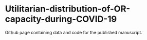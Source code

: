 # Utilitarian-distribution-of-OR-capacity-during-COVID-19
 Github page containing data and code for the published manuscript.

